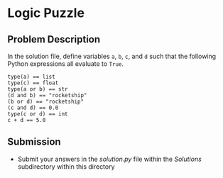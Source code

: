 # Logic Puzzle

## Problem Description 
In the solution file, define variables `a`, `b`, `c`, and `d` such that the following Python expressions all evaluate to `True`.

```
type(a) == list
type(c) == float
type(a or b) == str
(d and b) == "rocketship"
(b or d) == "rocketship"
(c and d) == 0.0
type(c or d) == int
c + d == 5.0
```

## Submission
* Submit your answers in the *solution.py* file within the *Solutions* subdirectory within this directory
